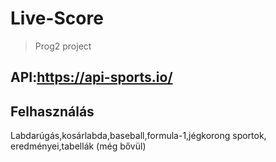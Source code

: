 # Live-Score
>Prog2 project

API:https://api-sports.io/
---

Felhasználás
---

Labdarúgás,kosárlabda,baseball,formula-1,jégkorong sportok, eredményei,tabellák (még bővül)

